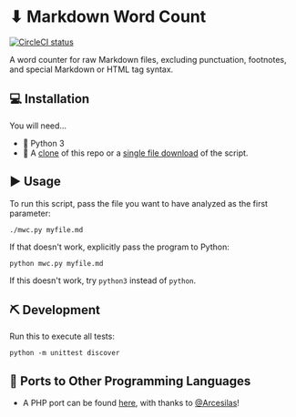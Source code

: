 # ⬇ Markdown Word Count

[![CircleCI status](https://circleci.com/gh/gandreadis/markdown-word-count.svg?style=svg)](https://circleci.com/gh/gandreadis/markdown-word-count)

A word counter for raw Markdown files, excluding punctuation, footnotes, and special Markdown or HTML tag syntax.

## 💻 Installation

You will need...

- 🐍 Python 3
- 🐑 A [clone](https://github.com/gandreadis/markdown-word-count.git) of this repo or a [single file download](https://github.com/gandreadis/markdown-word-count/blob/master/mwc.py) of the script.

## ▶ Usage

To run this script, pass the file you want to have analyzed as the first parameter:

```
./mwc.py myfile.md
```

If that doesn't work, explicitly pass the program to Python:

```
python mwc.py myfile.md
```

If this doesn't work, try `python3` instead of `python`.

## ⛏ Development

Run this to execute all tests:

```
python -m unittest discover
```

## 💬 Ports to Other Programming Languages

* A PHP port can be found [here](https://github.com/Arcesilas/md-word-count), with thanks to [@Arcesilas](https://github.com/Arcesilas)!
